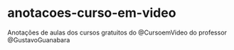 # anotacoes-curso-em-video
Anotações de aulas dos cursos gratuitos do @CursoemVideo do professor @GustavoGuanabara

